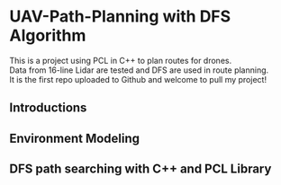 # UAV-Path-Planning with DFS Algorithm
This is a project using PCL in C++ to plan routes for drones.  
Data from 16-line Lidar are tested and DFS are used in route planning.  
It is the first repo uploaded to Github and welcome to pull my project!  

## Introductions

## Environment Modeling

## DFS path searching with C++ and PCL Library
